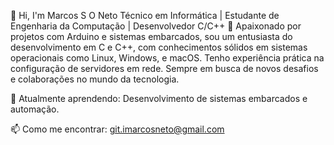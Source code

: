 👋 Hi, I'm Marcos S O Neto 
Técnico em Informática | Estudante de Engenharia da Computação | Desenvolvedor C/C++
🔧 Apaixonado por projetos com Arduino e sistemas embarcados, sou um entusiasta do desenvolvimento em C e C++, com conhecimentos sólidos em sistemas operacionais como Linux, Windows, e macOS. Tenho experiência prática na configuração de servidores em rede. Sempre em busca de novos desafios e colaborações no mundo da tecnologia.

🌱 Atualmente aprendendo: Desenvolvimento de sistemas embarcados e automação.

📫 Como me encontrar: git.imarcosneto@gmail.com
